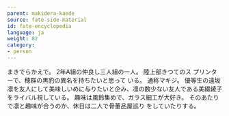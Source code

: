 ```yaml
---
parent: makidera-kaede
source: fate-side-material
id: fate-encyclopedia
language: ja
weight: 82
category:
- person
---
```


まきでらかえで。
2年A組の仲良し三人組の一人。
陸上部きつてのス プリンターで、穂群の黒豹の異名を持ちたいと思って いる。
通称マキジ。
優等生の遠坂凛を友人にして美味しいめに与りたいと企み、凛の数少ない友人である美綴綾子をライバル視している。
趣味は風鈴集めで、ガラス細工が大好き。
そのあたりで凛と趣味が合うのか、休日は二人で骨董品屋巡り をしていたりする。
